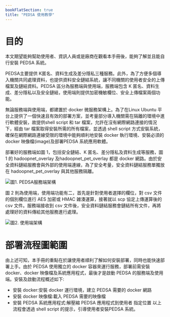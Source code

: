 ```yaml
---
bookFlatSection: true
title: "PEDSA 使用教學"
---
```


# 目的

本文期望能夠幫助使用者、資訊人員或是廠商在觀看本手冊後，能夠了解並且能自行安裝 PEDSA 系統。

PEDSA主要提供 K匿名、資料生成及差分隱私三種服務。此外，為了方便多個導入機關共同處理資料，也提供資料安全鏈結系統，讓不同機關的使用者安全的上傳檔案及鏈結資料。PEDSA 區分為服務端與使用端，服務端包含 K 匿名、資料生成、差分隱私以及安全鏈結，使用端則提供加密機敏欄位、安全上傳檔案兩個功能。

無論服務端與使用端，都建置於 docker 微服務架構上。為了在Linux Ubuntu 平台上提供了一個快速且有效的部署方案，並考量部分導入機關需在隔離的環境中進行軟體安裝，故提供shell script 和 tar 檔案，允許在沒有網際網路連接的情況下，經由 tar 檔案取得安裝所需的所有檔案，並透過 shell script 方式安裝系統，確保在網際網路連線受限的環境中能夠順利地安裝 docker 執行環境、安裝必須的 docker 映像檔(image)及部署PEDSA 系統應用軟體。

部署好的服務端如圖 1，包括安全鏈結、K 匿名、差分隱私及資料生成等服務，圖 1 的 hadoopnet_overlay 及hadoopnet_pet_overlay 都是 docker 網路。由於安全資料鏈結服務會與外部的使用端連線，為了安全考量，安全資料鏈結服務單獨放在 hadoopnet_pet_overlay 與其他服務隔離。

![圖1. PEDSA服務端架構](之後補)

圖 2 則為使用端，使用端功能有二，首先是針對使用者選擇的欄位，對 csv 文件的個別欄位進行 AES 加密或 HMAC 雑湊運算，接著就以 scp 協定上傳運算後的 csv 文件。服務端接收到 csv 文件後，安全資料鏈結服務會鏈結所有文件，再將處理好的資料傳給其他服務進行處理。

![圖2. 使用端架構](之後補)

# 部署流程圖範圍

由上述可知，本手冊的重點在於讓使用者順利了解如何安裝部署，同時也能快速部署上手。由於 PEDSA 使用獨立的 docker 容器來運行服務，部署前需安裝 docker、docker 映像檔及系統應用程式，最後才是啟動 PEDSA 的服務端及使用端。安裝及啟動流程概述如下:

- 安裝 docker:安裝 docker 運行環境，建立 PEDSA 需要的
  docker 網路
- 安裝 docker 映像檔:載入 PEDSA 需要的映像檔
- 安裝 PEDSA 系統應用程式:解壓縮 PEDSA 應用程式到使用者
  指定位置
  以上流程會透過 shell script 的提示，引導使用者安裝PEDSA 系統。
